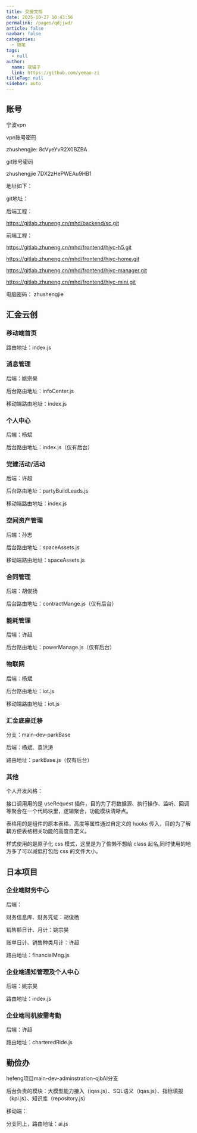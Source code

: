 ```yaml
---
title: 交接文档
date: 2025-10-27 10:43:56
permalink: /pages/qdjjwd/
article: false
navbar: false
categories: 
  - 随笔
tags: 
  - null
author: 
  name: 夜猫子
  link: https://github.com/yemao-zi
titleTag: null
sidebar: auto
---
```


## 账号

宁波vpn

vpn账号密码

zhushengjie: 8cVyeYvR2X0BZBA



git账号密码

zhushengjie 7DX2zHePWEAu9HB1

地址如下：

git地址：

后端工程：

https://gitlab.zhuneng.cn/mhd/backend/sc.git

前端工程：

https://gitlab.zhuneng.cn/mhd/frontend/hjyc-h5.git

https://gitlab.zhuneng.cn/mhd/frontend/hjyc-home.git

https://gitlab.zhuneng.cn/mhd/frontend/hjyc-manager.git

https://gitlab.zhuneng.cn/mhd/frontend/hjyc-mini.git



电脑密码： zhushengjie

## 汇金云创

### 移动端首页

路由地址：index.js

### 消息管理

后端：姚宗昊

后台路由地址：infoCenter.js

移动端路由地址：index.js

### 个人中心

后端：杨斌

后台路由地址：index.js（仅有后台）

### 党建活动/活动

后端：许超

后台路由地址：partyBuildLeads.js

移动端路由地址：index.js

### 空间资产管理

后端：孙志

后台路由地址：spaceAssets.js

移动端路由地址：spaceAssets.js

### 合同管理

后端：胡俊扬

后台路由地址：contractMange.js（仅有后台）

### 能耗管理

后端：许超

后台路由地址：powerManage.js（仅有后台）

### 物联网

后端：杨斌

后台路由地址：iot.js

移动端路由地址：iot.js

### 汇金底座迁移

分支：main-dev-parkBase

后端：杨斌、袁洪涛

路由地址：parkBase.js（仅有后台）

### 其他

个人开发风格：

接口调用用的是 useRequest 插件，目的为了将数据源、执行操作、监听、回调等聚合在一个代码块里，逻辑聚合，功能模块清晰点。

表格用的是组件的原本表格，高度等属性通过自定义的 hooks 传入，目的为了解耦方便表格相关功能的高度自定义。

样式使用的是原子化 css 模式，这里是为了偷懒不想给 class 起名,同时使用的地方多了可以减低打包后 css 的文件大小。



## 日本项目

### 企业端财务中心

后端：

财务信息库、财务凭证：胡俊杨

销售额日计、月计：姚宗昊

账单日计、销售种类月计：许超

路由地址：financialMng.js

### 企业端通知管理及个人中心

后端：姚宗昊

路由地址：index.js

### 企业端司机按需考勤

后端：许超

路由地址：charteredRide.js



## 勤俭办

hefeng项目main-dev-adminstration-qjbAI分支

后台负责的模块：大模型能力接入（iqas.js）、SQL语义（iqas.js）、指标填报（kpi.js）、知识库（repository.js）

移动端：

分支同上，路由地址：ai.js